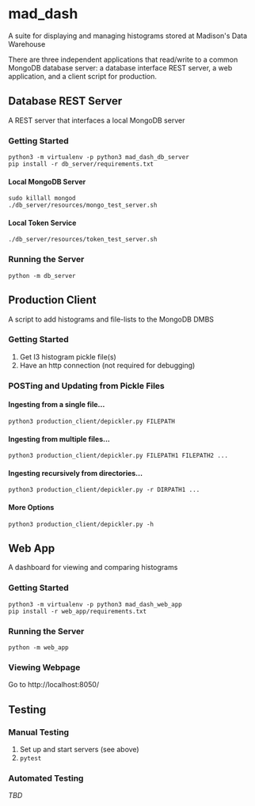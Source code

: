 # mad_dash
A suite for displaying and managing histograms stored at Madison's Data Warehouse

There are three independent applications that read/write to a common MongoDB database server: a database interface REST server, a web application, and a client script for production.


## Database REST Server
A REST server that interfaces a local MongoDB server

### Getting Started
    python3 -m virtualenv -p python3 mad_dash_db_server
    pip install -r db_server/requirements.txt
  
#### Local MongoDB Server
    sudo killall mongod
    ./db_server/resources/mongo_test_server.sh

#### Local Token Service
    ./db_server/resources/token_test_server.sh
    
### Running the Server   
    python -m db_server


## Production Client
A script to add histograms and file-lists to the MongoDB DMBS

### Getting Started
1. Get I3 histogram pickle file(s)
1. Have an http connection (not required for debugging)

### POSTing and Updating from Pickle Files
#### Ingesting from a single file...
    python3 production_client/depickler.py FILEPATH
#### Ingesting from multiple files...
    python3 production_client/depickler.py FILEPATH1 FILEPATH2 ...
#### Ingesting recursively from directories...
    python3 production_client/depickler.py -r DIRPATH1 ...
#### More Options
    python3 production_client/depickler.py -h


## Web App
A dashboard for viewing and comparing histograms

### Getting Started
    python3 -m virtualenv -p python3 mad_dash_web_app
    pip install -r web_app/requirements.txt

### Running the Server
    python -m web_app
    
### Viewing Webpage
Go to http://localhost:8050/


## Testing

### Manual Testing
1. Set up and start servers (see above)
1. `pytest`

### Automated Testing
_TBD_
